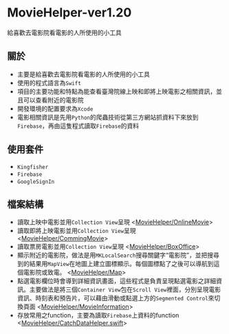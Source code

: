# MovieHelper-ver1.20

給喜歡去電影院看電影的人所使用的小工具

## 關於

- 主要是給喜歡去電影院看電影的人所使用的小工具
- 使用的程式語言為`Swift`
- 項目的主要功能和特點為能查看臺灣院線上映和即將上映電影之相關資訊，並且可以查看附近的電影院
- 開發環境的配置要求為`Xcode`
- 電影相關資訊是先用`Python`的爬蟲技術從第三方網站抓資料下來放到`Firebase`，再由這隻程式讀取`Firebase`的資料

## 使用套件

- `Kingfisher`
- `Firebase`
- `GoogleSignIn`

## 檔案結構

- 讀取上映中電影並用`Collection View`呈現
<[MovieHelper/OnlineMovie](https://github.com/njo61u04/MovieHelper-ver1.20/tree/main/MovieHelper/OnlineMovie)>
- 讀取即將上映電影並用`Collection View`呈現
<[MovieHelper/CommingMovie](https://github.com/njo61u04/MovieHelper-ver1.20/tree/main/MovieHelper/CommingMovie)>
- 讀取票房電影並用`Collection View`呈現
<[MovieHelper/BoxOffice](https://github.com/njo61u04/MovieHelper-ver1.20/tree/main/MovieHelper/BoxOffice)>
- 顯示附近的電影院，做法是用`MKLocalSearch`搜尋關鍵字“電影院”，並把搜尋到的結果用`MapView`在地圖上建立圖標顯示。每個圖標點了之後可以導航到這個電影院或致電。
<[MovieHelper/Map](https://github.com/njo61u04/MovieHelper-ver1.20/tree/main/MovieHelper/Map)>
- 點選電影欄位時會導到詳細資訊畫面，這些程式是負責呈現點選電影之詳細資訊。主要做法是將三個`Container View`包在`Scroll View`裡面，分別呈現電影資訊、時刻表和預告片，可以藉由滑動或點選上方的`Segmented Control`來切換頁面
<[MovieHelper/MovieInformation](https://github.com/njo61u04/MovieHelper-ver1.20/tree/main/MovieHelper/MovieInformation)>
- 存放常用之function，主要為讀取`Firebase`上資料的function
<[MovieHelper/CatchDataHelper.swift](https://github.com/njo61u04/MovieHelper-ver1.20/blob/main/MovieHelper/CatchDataHelper.swift)>
